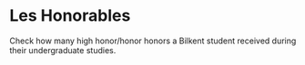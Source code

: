 # Les Honorables
Check how many high honor/honor honors a Bilkent student received during their undergraduate studies.
